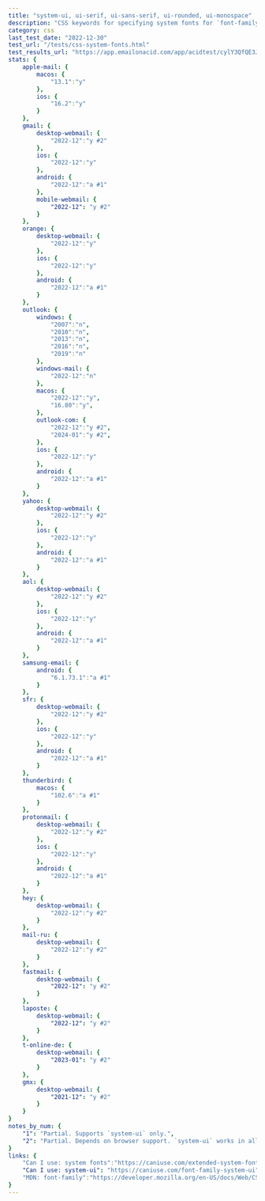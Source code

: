```yaml
---
title: "system-ui, ui-serif, ui-sans-serif, ui-rounded, ui-monospace"
description: "CSS keywords for specifying system fonts for `font-family`."
category: css
last_test_date: "2022-12-30"
test_url: "/tests/css-system-fonts.html"
test_results_url: "https://app.emailonacid.com/app/acidtest/cylY3QfQE3JBZdvEGzDrCa9D78HmSgry19cYKLZGKqWpA/list"
stats: {
	apple-mail: {
		macos: {
			"13.1":"y"
		},
		ios: {
			"16.2":"y"
		}
	},
	gmail: {
		desktop-webmail: {
			"2022-12":"y #2"
		},
		ios: {
			"2022-12":"y"
		},
		android: {
			"2022-12":"a #1"
		},
        mobile-webmail: {
            "2022-12": "y #2"
        }
	},
    orange: {
        desktop-webmail: {
            "2022-12":"y"
        },
        ios: {
            "2022-12":"y"
        },
        android: {
            "2022-12":"a #1"
        }
    },
	outlook: {
		windows: {
			"2007":"n",
			"2010":"n",
			"2013":"n",
			"2016":"n",
			"2019":"n"
		},
		windows-mail: {
			"2022-12":"n"
		},
		macos: {
			"2022-12":"y",
			"16.80":"y",
		},
		outlook-com: {
			"2022-12":"y #2",
			"2024-01":"y #2",
		},
		ios: {
			"2022-12":"y"
		},
		android: {
			"2022-12":"a #1"
		}
	},
	yahoo: {
		desktop-webmail: {
			"2022-12":"y #2"
		},
		ios: {
			"2022-12":"y"
		},
		android: {
			"2022-12":"a #1"
		}
	},
	aol: {
		desktop-webmail: {
			"2022-12":"y #2"
		},
		ios: {
			"2022-12":"y"
		},
		android: {
			"2022-12":"a #1"
		}
	},
	samsung-email: {
		android: {
			"6.1.73.1":"a #1"
		}
	},
    sfr: {
        desktop-webmail: {
            "2022-12":"y #2"
        },
        ios: {
            "2022-12":"y"
        },
        android: {
            "2022-12":"a #1"
        }
    },
	thunderbird: {
		macos: {
			"102.6":"a #1"
		}
	},
    protonmail: {
        desktop-webmail: {
            "2022-12":"y #2"
        },
        ios: {
            "2022-12":"y"
        },
        android: {
            "2022-12":"a #1"
        }
    },
    hey: {
        desktop-webmail: {
            "2022-12":"y #2"
        }
    },
    mail-ru: {
        desktop-webmail: {
            "2022-12":"y #2"
        }
    },
	fastmail: {
		desktop-webmail: {
			"2022-12": "y #2"
		}
	},
    laposte: {
        desktop-webmail: {
            "2022-12": "y #2"
        }
    },
    t-online-de: {
        desktop-webmail: {
            "2023-01": "y #2"
        }
    },
    gmx: {
        desktop-webmail: {
            "2021-12": "y #2"
        }
    }
}
notes_by_num: {
    "1": "Partial. Supports `system-ui` only.",
    "2": "Partial. Depends on browser support. `system-ui` works in all browsers. `ui-serif`, `ui-sans-serif`, `ui-rounded` and `ui-monospace` are supported on all browsers on iOS and Safari on MacOS."
}
links: {
	"Can I use: system fonts":"https://caniuse.com/extended-system-fonts",
	"Can I use: system-ui": "https://caniuse.com/font-family-system-ui",
	"MDN: font-family":"https://developer.mozilla.org/en-US/docs/Web/CSS/font-family"
}
---
```

